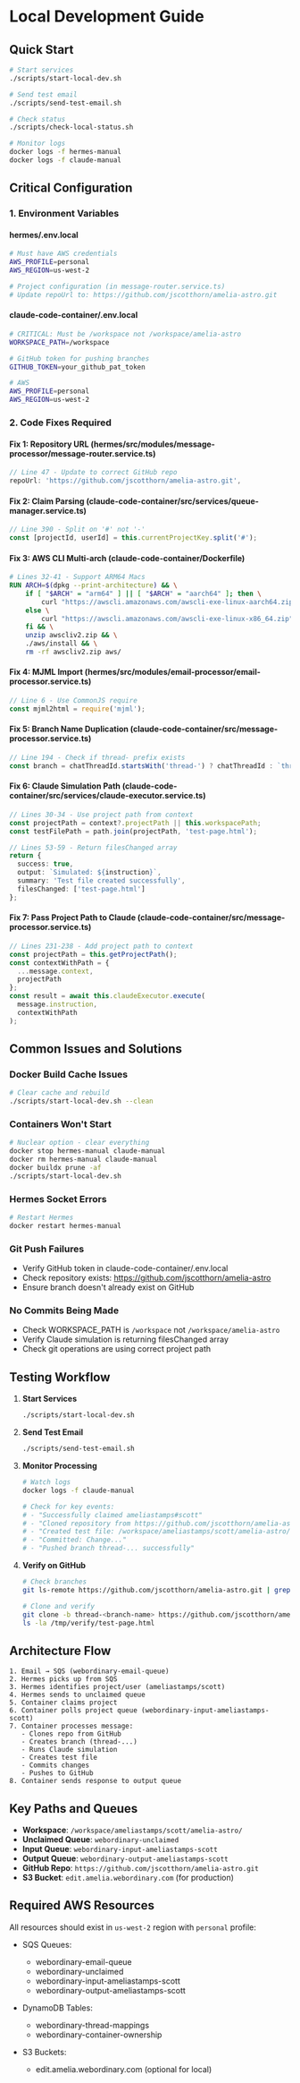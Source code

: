 # Local Development Guide

## Quick Start

```bash
# Start services
./scripts/start-local-dev.sh

# Send test email
./scripts/send-test-email.sh

# Check status
./scripts/check-local-status.sh

# Monitor logs
docker logs -f hermes-manual
docker logs -f claude-manual
```

## Critical Configuration

### 1. Environment Variables

#### hermes/.env.local
```bash
# Must have AWS credentials
AWS_PROFILE=personal
AWS_REGION=us-west-2

# Project configuration (in message-router.service.ts)
# Update repoUrl to: https://github.com/jscotthorn/amelia-astro.git
```

#### claude-code-container/.env.local
```bash
# CRITICAL: Must be /workspace not /workspace/amelia-astro
WORKSPACE_PATH=/workspace

# GitHub token for pushing branches
GITHUB_TOKEN=your_github_pat_token

# AWS
AWS_PROFILE=personal
AWS_REGION=us-west-2
```

### 2. Code Fixes Required

#### Fix 1: Repository URL (hermes/src/modules/message-processor/message-router.service.ts)
```typescript
// Line 47 - Update to correct GitHub repo
repoUrl: 'https://github.com/jscotthorn/amelia-astro.git',
```

#### Fix 2: Claim Parsing (claude-code-container/src/services/queue-manager.service.ts)
```typescript
// Line 390 - Split on '#' not '-'
const [projectId, userId] = this.currentProjectKey.split('#');
```

#### Fix 3: AWS CLI Multi-arch (claude-code-container/Dockerfile)
```dockerfile
# Lines 32-41 - Support ARM64 Macs
RUN ARCH=$(dpkg --print-architecture) && \
    if [ "$ARCH" = "arm64" ] || [ "$ARCH" = "aarch64" ]; then \
        curl "https://awscli.amazonaws.com/awscli-exe-linux-aarch64.zip" -o "awscliv2.zip"; \
    else \
        curl "https://awscli.amazonaws.com/awscli-exe-linux-x86_64.zip" -o "awscliv2.zip"; \
    fi && \
    unzip awscliv2.zip && \
    ./aws/install && \
    rm -rf awscliv2.zip aws/
```

#### Fix 4: MJML Import (hermes/src/modules/email-processor/email-processor.service.ts)
```typescript
// Line 6 - Use CommonJS require
const mjml2html = require('mjml');
```

#### Fix 5: Branch Name Duplication (claude-code-container/src/message-processor.service.ts)
```typescript
// Line 194 - Check if thread- prefix exists
const branch = chatThreadId.startsWith('thread-') ? chatThreadId : `thread-${chatThreadId}`;
```

#### Fix 6: Claude Simulation Path (claude-code-container/src/services/claude-executor.service.ts)
```typescript
// Lines 30-34 - Use project path from context
const projectPath = context?.projectPath || this.workspacePath;
const testFilePath = path.join(projectPath, 'test-page.html');

// Lines 53-59 - Return filesChanged array
return {
  success: true,
  output: `Simulated: ${instruction}`,
  summary: 'Test file created successfully',
  filesChanged: ['test-page.html']
};
```

#### Fix 7: Pass Project Path to Claude (claude-code-container/src/message-processor.service.ts)
```typescript
// Lines 231-238 - Add project path to context
const projectPath = this.getProjectPath();
const contextWithPath = {
  ...message.context,
  projectPath
};
const result = await this.claudeExecutor.execute(
  message.instruction,
  contextWithPath
);
```

## Common Issues and Solutions

### Docker Build Cache Issues
```bash
# Clear cache and rebuild
./scripts/start-local-dev.sh --clean
```

### Containers Won't Start
```bash
# Nuclear option - clear everything
docker stop hermes-manual claude-manual
docker rm hermes-manual claude-manual
docker buildx prune -af
./scripts/start-local-dev.sh
```

### Hermes Socket Errors
```bash
# Restart Hermes
docker restart hermes-manual
```

### Git Push Failures
- Verify GitHub token in claude-code-container/.env.local
- Check repository exists: https://github.com/jscotthorn/amelia-astro
- Ensure branch doesn't already exist on GitHub

### No Commits Being Made
- Check WORKSPACE_PATH is `/workspace` not `/workspace/amelia-astro`
- Verify Claude simulation is returning filesChanged array
- Check git operations are using correct project path

## Testing Workflow

1. **Start Services**
   ```bash
   ./scripts/start-local-dev.sh
   ```

2. **Send Test Email**
   ```bash
   ./scripts/send-test-email.sh
   ```

3. **Monitor Processing**
   ```bash
   # Watch logs
   docker logs -f claude-manual
   
   # Check for key events:
   # - "Successfully claimed ameliastamps#scott"
   # - "Cloned repository from https://github.com/jscotthorn/amelia-astro.git"
   # - "Created test file: /workspace/ameliastamps/scott/amelia-astro/test-page.html"
   # - "Committed: Change..."
   # - "Pushed branch thread-... successfully"
   ```

4. **Verify on GitHub**
   ```bash
   # Check branches
   git ls-remote https://github.com/jscotthorn/amelia-astro.git | grep thread
   
   # Clone and verify
   git clone -b thread-<branch-name> https://github.com/jscotthorn/amelia-astro.git /tmp/verify
   ls -la /tmp/verify/test-page.html
   ```

## Architecture Flow

```
1. Email → SQS (webordinary-email-queue)
2. Hermes picks up from SQS
3. Hermes identifies project/user (ameliastamps/scott)
4. Hermes sends to unclaimed queue
5. Container claims project
6. Container polls project queue (webordinary-input-ameliastamps-scott)
7. Container processes message:
   - Clones repo from GitHub
   - Creates branch (thread-...)
   - Runs Claude simulation
   - Creates test file
   - Commits changes
   - Pushes to GitHub
8. Container sends response to output queue
```

## Key Paths and Queues

- **Workspace**: `/workspace/ameliastamps/scott/amelia-astro/`
- **Unclaimed Queue**: `webordinary-unclaimed`
- **Input Queue**: `webordinary-input-ameliastamps-scott`
- **Output Queue**: `webordinary-output-ameliastamps-scott`
- **GitHub Repo**: `https://github.com/jscotthorn/amelia-astro.git`
- **S3 Bucket**: `edit.amelia.webordinary.com` (for production)

## Required AWS Resources

All resources should exist in `us-west-2` region with `personal` profile:

- SQS Queues:
  - webordinary-email-queue
  - webordinary-unclaimed
  - webordinary-input-ameliastamps-scott
  - webordinary-output-ameliastamps-scott
  
- DynamoDB Tables:
  - webordinary-thread-mappings
  - webordinary-container-ownership
  
- S3 Buckets:
  - edit.amelia.webordinary.com (optional for local)